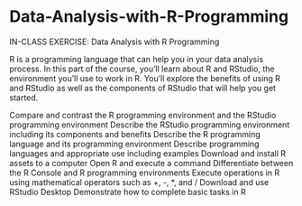 # Data-Analysis-with-R-Programming
IN-CLASS EXERCISE: Data Analysis with R Programming

R is a programming language that can help you in your data analysis process. In this part of the course, you’ll learn about R and RStudio, the environment you’ll use to work in R. You’ll explore the benefits of using R and RStudio as well as the components of RStudio that will help you get started.

Compare and contrast the R programming environment and the RStudio programming environment
Describe the RStudio programming environment including its components and benefits
Describe the R programming language and its programming environment
Describe programming languages and appropriate use including examples
Download and install R assets to a computer
Open R and execute a command
Differentiate between the R Console and R programming environments
Execute operations in R using mathematical operators such as +, -, *, and /
Download and use RStudio Desktop
Demonstrate how to complete basic tasks in R
